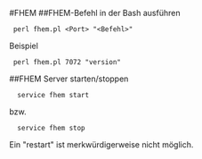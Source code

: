 #FHEM
##FHEM-Befehl in der Bash ausführen

     perl fhem.pl <Port> "<Befehl>" 
     
Beispiel

     perl fhem.pl 7072 "version" 
     
##FHEM Server starten/stoppen

      service fhem start

bzw.

      service fhem stop

Ein "restart" ist merkwürdigerweise nicht möglich.
